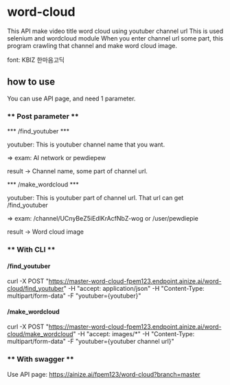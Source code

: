 # word-cloud

This API make video title word cloud using youtuber channel url
This is used selenium and wordcloud module
When you enter channel url some part, this program crawling that channel and make word cloud image.

font: KBIZ 한마음고딕

## how to use

You can use API page, and need 1 parameter.

### ** Post parameter **

*** /find_youtuber ***

youtuber: This is youtuber channel name that you want.

 => exam: AI network or pewdiepew

result -> Channel name, some part of channel url.

*** /make_wordcloud ***

youtuber: This is youtuber part of channel url. That url can get /find_youtuber

 => exam: /channel/UCnyBeZ5iEdlKrAcfNbZ-wog or /user/pewdiepie

result -> Word cloud image

### ** With CLI **

#### /find_youtuber

curl -X POST "https://master-word-cloud-fpem123.endpoint.ainize.ai/word-cloud/find_youtuber" -H "accept: application/json" -H "Content-Type: multipart/form-data" -F "youtuber={youtuber}"

#### /make_wordcloud

curl -X POST "https://master-word-cloud-fpem123.endpoint.ainize.ai/word-cloud/make_wordcloud" -H "accept: images/*" -H "Content-Type: multipart/form-data" -F "youtuber={youtuber channel url}"

### ** With swagger **

Use API page: https://ainize.ai/fpem123/word-cloud?branch=master
